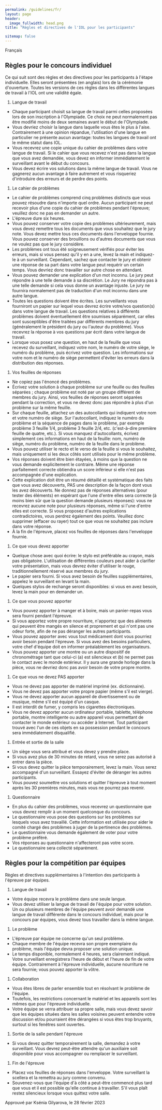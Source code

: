 ```yaml
---
permalink: /guidelines/fr/
layout: page
header:
  image_fullwidth: head.png
title: "Règles et directives de l'IOL pour les participants"

sitemap: false
---
```


Français

## Règles pour le concours individuel

Ce qui suit sont des règles et des directives pour les participants à l'étape individuelle. Elles seront présentées (en anglais) lors de la cérémonie d'ouverture. Toutes les versions de ces règles dans les différentes langues de travail à l'IOL ont une validité égale.

1. Langue de travail
  * Chaque participant choisit sa langue de travail parmi celles proposées lors de son inscription à l'Olympiade. Ce choix ne peut normalement pas être modifié moins de deux semaines avant le début de l'Olympiade.
  * Vous devriez choisir la langue dans laquelle vous êtes le plus à l'aise. Contrairement à une opinion répandue, l'utilisation d'une langue en particulier ne présente aucun avantage: toutes les langues de travail ont le même statut dans IOL.
  * Vous recevrez une copie unique du cahier de problèmes dans votre langue de travail. Si le cahier que vous recevez n'est pas dans la langue que vous avez demandée, vous devez en informer immédiatement le surveillant avant le début du concours.
  * Vous devez écrire vos solutions dans la même langue de travail. Vous ne gagnerez aucun avantage à faire autrement et vous risqueriez d'introduire des erreurs et de perdre des points.
1. Le cahier de problèmes
  * Le cahier de problèmes comprend cinq problèmes distincts que vous pouvez résoudre dans n'importe quel ordre. Aucun participant ne peut recevoir plus d'une copie du cahier de problèmes pendant l'épreuve; veuillez donc ne pas en demander un autre.
  * L'épreuve dure six heures.
  * Vous pouvez conserver votre copie des problèmes ultérieurement, mais vous devez remettre tous les documents que vous souhaitez que le jury note. Vous devez mettre tous ces documents dans l'enveloppe fournie. Vous pouvez conserver des brouillons ou d'autres documents que vous ne voulez pas que le jury considère.
  * Les problèmes ont tous été soigneusement vérifiés pour éviter les erreurs, mais si vous pensez qu'il y en a une, levez la main et indiquez-le à un surveillant. Cependant, sachez que contacter le jury et obtenir une réponse de sa part dans votre langue peut requérir un certain temps. Vous devriez donc travailler sur autre chose en attendant.
  * Vous pouvez demander une explication d'un mot inconnu. Le jury peut répondre à une telle demande à sa discrétion. Le Jury ne répondra pas à une telle demande si cela vous donne un avantage injuste. Le jury ne fournira normalement pas de traduction d'un mot inconnu dans une autre langue. 
  * Toutes les questions doivent être écrites. Les surveillants vous fourniront un papier sur lequel vous devrez écrire votre/vos question(s) dans votre langue de travail. Les questions relatives à différents problèmes doivent éventuellement être soumises séparément, car elles sont susceptibles d'être traitées par différents membres du jury (généralement le président du jury ou l'auteur du problème). Vous recevrez la réponse à vos questions par écrit dans votre langue de travail. 
  * Lorsque vous posez une question, en haut de la feuille que vous recevez du surveillant, indiquez votre nom, le numéro de votre siège, le numéro du problème, puis écrivez votre question. Les informations sur votre nom et le numéro de siège permettent d'éviter les erreurs dans la distribution des réponses.
1. Vos feuilles de réponses
  * Ne copiez pas l'énoncé des problèmes.
  * Écrivez votre solution à chaque problème sur une feuille ou des feuilles séparées ; chaque problème est noté par un groupe différent de membres du jury. Ainsi, vos feuilles de réponses seront séparées pendant la correction, et vous ne devez donc pas répondre à plus d'un problème sur la même feuille.
  * Sur chaque feuille, attachez un des autocollants qui indiquent votre nom et votre numéro de siège. Sur l'autocollant, indiquez le numéro du problème et la séquence de pages dans le problème, par exemple problème 3 feuille 1/4, problème 3 feuille 2/4, etc. (c'est-à-dire première feuille de quatre, etc.). Si vous manquez d'autocollants, écrivez simplement ces informations en haut de la feuille: nom, numéro de siège, numéro du problème, numéro de la feuille dans le problème.
  * Vous pouvez utiliser le recto et le verso de la feuille si vous le souhaitez, mais uniquement si les deux côtés sont utilisés pour le même problème.
  * Vos réponses doivent être bien étayées, à moins que la question ne vous demande explicitement le contraire. Même une réponse parfaitement correcte obtiendra un score inférieur si elle n'est pas accompagnée d'une explication.
  * Cette explication doit être un résumé détaillé et systématique des faits que vous avez découverts, PAS une description de la façon dont vous les avez découverts. Ne donnez pas de réponses alternatives (pour tester des éléments) en espérant que l'une d'entre elles sera correcte (à moins bien sûr que la question demande plusieurs réponses): vous ne recevrez aucune note pour plusieurs réponses, même si l'une d'entre elles est correcte. Si vous proposez d'autres explications contradictoires, vous perdrez également des points. Veuillez donc supprimer (effacer ou rayer) tout ce que vous ne souhaitez pas inclure dans votre réponse.
  * À la fin de l'épreuve, placez vos feuilles de réponses dans l'enveloppe fournie.
1. Ce que vous devez apporter
  * Quelque chose avec quoi écrire: le stylo est préférable au crayon, mais pas obligatoire. L'utilisation de différentes couleurs peut aider à clarifier votre présentation, mais vous devrez éviter d'utiliser le rouge, traditionnellement réservé aux membres du jury.
  * Le papier sera fourni. Si vous avez besoin de feuilles supplémentaires, appelez le surveillant en levant la main.
  * Quelques stylos de rechange seront disponibles: si vous en avez besoin, levez la main pour en demander un.
1. Ce que vous pouvez apporter
  * Vous pouvez apporter à manger et à boire, mais un panier-repas vous sera fourni pendant l'épreuve.
  * Si vous apportez votre propre nourriture, n'apportez que des aliments qui peuvent être mangés en silence et proprement et qui n'ont pas une odeur forte, afin de ne pas déranger les autres participants.
  * Vous pouvez apporter avec vous tout médicament dont vous pourriez avoir besoin pendant l'épreuve. Si vous avez des besoins particuliers, votre chef d'équipe doit en informer préalablement les organisateurs.
  * Vous pouvez apporter une montre ou un autre dispositif de chronométrage tant que celui-ci (a) est silencieux et (b) ne permet pas le contact avec le monde extérieur. Il y aura une grande horloge dans la pièce, vous ne devriez donc pas avoir besoin de votre propre montre.
1. Ce que vous ne devez PAS apporter
  * Vous ne devez pas apporter de matériel imprimé (ex. dictionnaire). 
  * Vous ne devez pas apporter votre propre papier (même s'il est vierge).
  * Vous ne devez apporter aucun appareil de divertissement ou de musique, même s'il est équipé d'un casque.
  * Il est interdit de fumer, y compris les cigarettes électroniques.
  * Vous ne devez apporter aucun ordinateur portable, tablette, téléphone portable, montre intelligente ou autre appareil vous permettant de contacter le monde extérieur ou accéder à Internet. Tout participant trouvé avec l'un de ces objets en sa possession pendant le concours sera immédiatement disqualifié.
1. Entrée et sortie de la salle
  * Un siège vous sera attribué et vous devez y prendre place.
  * Si vous avez plus de 30 minutes de retard, vous ne serez pas autorisé à entrer dans la pièce.
  * Si vous devez quitter la pièce temporairement, levez la main. Vous serez accompagné d'un surveillant. Essayez d'éviter de déranger les autres participants.
  * Vous pouvez soumettre vos solutions et quitter l'épreuve à tout moment après les 30 premières minutes, mais vous ne pourrez pas revenir.
1. Questionnaire
  * En plus du cahier des problèmes, vous recevrez un questionnaire que vous devrez remplir à un moment quelconque du concours.
  * Le questionnaire vous pose des questions sur les problèmes sur lesquels vous avez travaillé. Cette information est utilisée pour aider le comité chargé des problèmes à juger de la pertinence des problèmes.
  * Le questionnaire vous demande également de voter pour votre problème préféré.
  * Vos réponses au questionnaire n'affecteront pas votre score.
  * Le questionnaire sera collecté séparément.

## Règles pour la compétition par équipes

Règles et directives supplémentaires à l'intention des participants à l'épreuve par équipes.

1. Langue de travail
  * Votre équipe recevra le problème dans une seule langue.
  * Vous devez utiliser la langue de travail de l'équipe pour votre solution. Un ou plusieurs membres de l'équipe peuvent avoir demandé une langue de travail différente dans le concours individuel, mais pour le concours par équipes, vous devez tous travailler dans la même langue.
1. Le problème
  * L'épreuve par équipe ne concerne qu'un seul problème.
  * Chaque membre de l'équipe recevra son propre exemplaire du problème, mais l'équipe devra proposer une solution unique.
  * Le temps disponible, normalement 4 heures, sera clairement indiqué. Votre surveillant enregistrera l'heure de début et l'heure de fin de votre équipe. Contrairement à l'épreuve individuelle, aucune nourriture ne sera fournie; vous pouvez apporter la vôtre.
1. Collaboration
  * Vous êtes libres de parler ensemble tout en résolvant le problème de l'équipe.
  * Toutefois, les restrictions concernant le matériel et les appareils sont les mêmes que pour l'épreuve individuelle.
  * Votre équipe se verra attribuer sa propre salle, mais vous devez savoir que les équipes situées dans les salles voisines peuvent entendre votre discussion et/ou pourraient être dérangées si vous êtes trop bruyants, surtout si les fenêtres sont ouvertes.
1. Sortie de la salle pendant l'épreuve
  * Si vous devez quitter temporairement la salle, demandez à votre surveillant. Vous devrez peut-être attendre qu'un auxiliaire soit disponible pour vous accompagner ou remplacer le surveillant.
1. Fin de l'épreuve
  * Placez vos feuilles de réponses dans l'enveloppe. Votre surveillant la scellera et la remettra au jury comme convenu.
  * Souvenez-vous que l'équipe d'à côté a peut-être commencé plus tard que vous et il est possible qu'elle continue à travailler. S'il vous plaît restez silencieux lorsque vous quittez votre salle.

Approuvé par Ksénia Gilyarova, le 28 février 2023